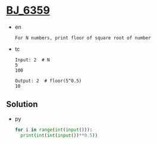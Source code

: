 # [BJ_6359](https://acmicpc.net/problem/6359)

* en

  ```en
  For N numbers, print floor of square root of number
  ```

* tc

  ```tc
  Input: 2  # N
  5
  100

  Output: 2  # floor(5^0.5)
  10
  ```

## Solution

* py

  ```py
  for i in range(int(input())):
    print(int(int(input())**0.5))
  ```
